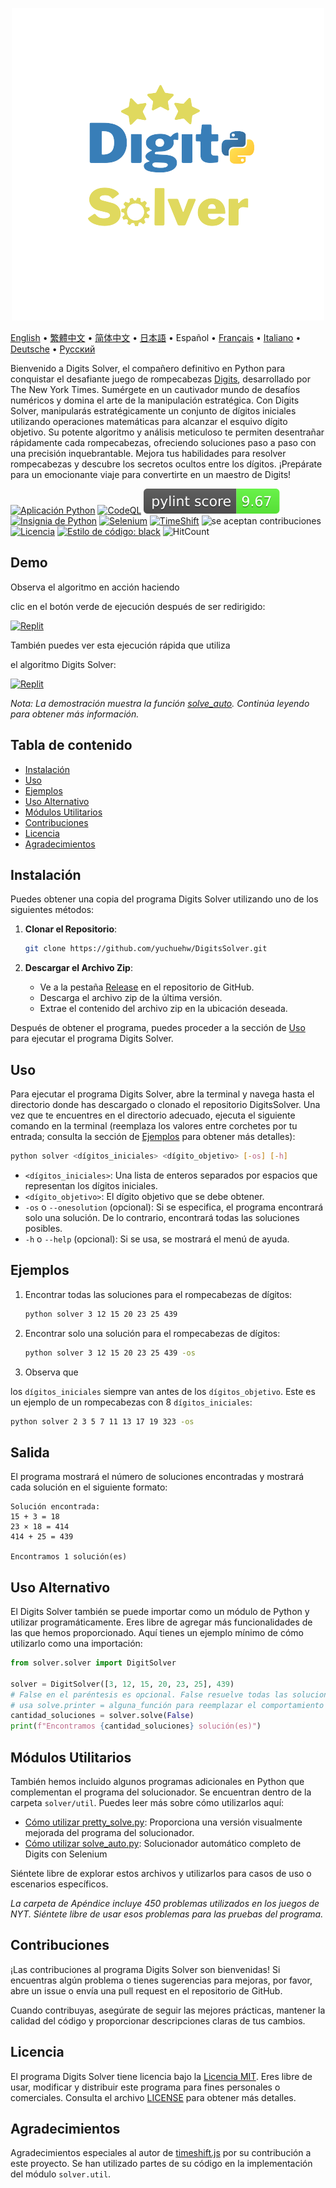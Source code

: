 <p align="center">
    <picture>
      <img 
        src="https://raw.githubusercontent.com/yuchuehw/DigitsSolver/main/new_logo.png" 
        alt="Ícono de Digits Solver"
        width="500"
       />
    </picture>
<p>

[English](README_en.md)
 • [繁體中文](README_zh-TW.md)
 • [简体中文](README_zh-CN.md)
 • [日本語](README_ja.md)
 • Español
 • [Français](README_fr.md)
 • [Italiano](README_it.md)
 • [Deutsche](README_de.md)
 • [Русский](README_ru.md)

Bienvenido a Digits Solver, el compañero definitivo en Python para conquistar el desafiante juego de rompecabezas [Digits](https://www.nytimes.com/games/digits), desarrollado por The New York Times. Sumérgete en un cautivador mundo de desafíos numéricos y domina el arte de la manipulación estratégica. Con Digits Solver, manipularás estratégicamente un conjunto de dígitos iniciales utilizando operaciones matemáticas para alcanzar el esquivo dígito objetivo. Su potente algoritmo y análisis meticuloso te permiten desentrañar rápidamente cada rompecabezas, ofreciendo soluciones paso a paso con una precisión inquebrantable. Mejora tus habilidades para resolver rompecabezas y descubre los secretos ocultos entre los dígitos. ¡Prepárate para un emocionante viaje para convertirte en un maestro de Digits!

[![Aplicación Python](https://github.com/yuchuehw/DigitsSolver/actions/workflows/python-app.yml/badge.svg)](https://github.com/yuchuehw/DigitsSolver/actions/workflows/python-app.yml)
[![CodeQL](https://github.com/yuchuehw/DigitsSolver/actions/workflows/github-code-scanning/codeql/badge.svg)](https://github.com/yuchuehw/DigitsSolver/actions/workflows/github-code-scanning/codeql)
[![Puntuación de PyLint](https://raw.githubusercontent.com/yuchuehw/DigitsSolver/main/pylint_badge.svg)](pylint.out)
<br>
[![Insignia de Python](https://img.shields.io/badge/Python-3776AB?style=flat&for-the-badge&logo=python&logoColor=white)](https://www.python.org/)
[![Selenium](https://img.shields.io/badge/Selenium-grey.svg?style=flat&logo=selenium)](https://www.selenium.dev/)
[![TimeShift](https://img.shields.io/badge/TimeShift.js-grey.svg?style=flat&logo=javascript)](https://github.com/plaa/TimeShift-js)
![se aceptan contribuciones](https://img.shields.io/badge/contribuciones-bienvenidas-brightgreen.svg?style=flat&color=pink)
[![Licencia](https://img.shields.io/github/license/yuchuehw/DigitsSolver?style=flat&color=yellow)](LICENSE.md)
[![Estilo de código: black](https://img.shields.io/badge/estilo%20de%20código-black-000000.svg)](https://github.com/psf/black)
![HitCount](https://hits.dwyl.com/yuchuehw/DigitsSolver.svg?style=flat)

## Demo
Observa el algoritmo en acción haciendo

 clic en el botón verde de ejecución después de ser redirigido:

[![Replit](https://img.shields.io/badge/DEMO-REPL.IT-morado.svg?style=flat&logo=replit)](https://replit.com/@yuchuehw/DigitsSolver)

También puedes ver esta ejecución rápida que utiliza

el algoritmo Digits Solver:

[![Replit](https://img.shields.io/badge/DEMO-YOUTUBE-morado.svg?style=flat&logo=youtube)](https://www.youtube.com/watch?v=se2OdZnEHHA)

*Nota: La demostración muestra la función [solve_auto](solveAuto.md). Continúa leyendo para obtener más información.*

## Tabla de contenido

- [Instalación](#instalación)
- [Uso](#uso)
- [Ejemplos](#ejemplos)
- [Uso Alternativo](#uso-alternativo)
- [Módulos Utilitarios](#módulos-utilitarios)
- [Contribuciones](#contribuciones)
- [Licencia](#licencia)
- [Agradecimientos](#agradecimientos)

## Instalación

Puedes obtener una copia del programa Digits Solver utilizando uno de los siguientes métodos:

1. **Clonar el Repositorio**:
   ```bash
   git clone https://github.com/yuchuehw/DigitsSolver.git
   ```

2. **Descargar el Archivo Zip**:
   - Ve a la pestaña [Release](https://github.com/yuchuehw/DigitsSolver/releases) en el repositorio de GitHub.
   - Descarga el archivo zip de la última versión.
   - Extrae el contenido del archivo zip en la ubicación deseada.

Después de obtener el programa, puedes proceder a la sección de [Uso](#uso) para ejecutar el programa Digits Solver.

## Uso

Para ejecutar el programa Digits Solver, abre la terminal y navega hasta el directorio donde has descargado o clonado el repositorio DigitsSolver. Una vez que te encuentres en el directorio adecuado, ejecuta el siguiente comando en la terminal (reemplaza los valores entre corchetes por tu entrada; consulta la sección de [Ejemplos](#ejemplos) para obtener más detalles):

```bash
python solver <dígitos_iniciales> <dígito_objetivo> [-os] [-h]
```

- `<dígitos_iniciales>`: Una lista de enteros separados por espacios que representan los dígitos iniciales.
- `<dígito_objetivo>`: El dígito objetivo que se debe obtener.
- `-os` o `--onesolution` (opcional): Si se especifica, el programa encontrará solo una solución. De lo contrario, encontrará todas las soluciones posibles.
- `-h` o `--help` (opcional): Si se usa, se mostrará el menú de ayuda.

## Ejemplos

1. Encontrar todas las soluciones para el rompecabezas de dígitos:
   ```bash
   python solver 3 12 15 20 23 25 439
   ```

2. Encontrar solo una solución para el rompecabezas de dígitos:
   ```bash
   python solver 3 12 15 20 23 25 439 -os
   ```


3. Observa que

 los `dígitos_iniciales` siempre van antes de los `dígitos_objetivo`. Este es un ejemplo de un rompecabezas con 8 `dígitos_iniciales`:
   ```bash
   python solver 2 3 5 7 11 13 17 19 323 -os
   ```

## Salida

El programa mostrará el número de soluciones encontradas y mostrará cada solución en el siguiente formato:

```
Solución encontrada:
15 + 3 = 18
23 × 18 = 414
414 + 25 = 439

Encontramos 1 solución(es)
```

## Uso Alternativo

El Digits Solver también se puede importar como un módulo de Python y utilizar programáticamente. Eres libre de agregar más funcionalidades de las que hemos proporcionado. Aquí tienes un ejemplo mínimo de cómo utilizarlo como una importación:

```python
from solver.solver import DigitSolver

solver = DigitSolver([3, 12, 15, 20, 23, 25], 439)
# False en el paréntesis es opcional. False resuelve todas las soluciones. True resuelve una solución.
# usa solve.printer = alguna_función para reemplazar el comportamiento de salida predeterminado.
cantidad_soluciones = solver.solve(False)
print(f"Encontramos {cantidad_soluciones} solución(es)")
```

## Módulos Utilitarios

También hemos incluido algunos programas adicionales en Python que complementan el programa del solucionador. Se encuentran dentro de la carpeta `solver/util`. Puedes leer más sobre cómo utilizarlos aquí:

- [Cómo utilizar pretty_solve.py](prettySolve.md): Proporciona una versión visualmente mejorada del programa del solucionador.
- [Cómo utilizar solve_auto.py](solveAuto.md): Solucionador automático completo de Digits con Selenium

Siéntete libre de explorar estos archivos y utilizarlos para casos de uso o escenarios específicos.

*La carpeta de Apéndice incluye 450 problemas utilizados en los juegos de NYT. Siéntete libre de usar esos problemas para las pruebas del programa.*

## Contribuciones

¡Las contribuciones al programa Digits Solver son bienvenidas! Si encuentras algún problema o tienes sugerencias para mejoras, por favor, abre un issue o envía una pull request en el repositorio de GitHub.

Cuando contribuyas, asegúrate de seguir las mejores prácticas, mantener la calidad del código y proporcionar descripciones claras de tus cambios.

## Licencia

El programa Digits Solver tiene licencia bajo la [Licencia MIT](https://choosealicense.com/licenses/mit/). Eres libre de usar, modificar y distribuir este programa para fines personales o comerciales. Consulta el archivo [LICENSE](LICENSE.md) para obtener más detalles.

## Agradecimientos

Agradecimientos especiales al autor de [timeshift.js](https://github.com/plaa/TimeShift-js) por su contribución a este proyecto. Se han utilizado partes de su código en la implementación del módulo `solver.util`.
